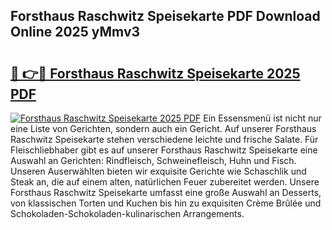 ## Forsthaus Raschwitz Speisekarte PDF Download Online 2025 yMmv3

# <h2><a href="http://gcbo7p.nevu.top/?p=Forsthaus+Raschwitz+Speisekarte">🔗 👉🔴 Forsthaus Raschwitz Speisekarte 2025 PDF</a></h2>

[![Forsthaus Raschwitz Speisekarte 2025 PDF](https://i.imgur.com/dBaPXMq.png)](http://gcbo7p.nevu.top/?p=Forsthaus+Raschwitz+Speisekarte)
Ein Essensmenü ist nicht nur eine Liste von Gerichten, sondern auch ein Gericht. Auf unserer Forsthaus Raschwitz Speisekarte stehen verschiedene leichte und frische Salate. Für Fleischliebhaber gibt es auf unserer Forsthaus Raschwitz Speisekarte eine Auswahl an Gerichten: Rindfleisch, Schweinefleisch, Huhn und Fisch. Unseren Auserwählten bieten wir exquisite Gerichte wie Schaschlik und Steak an, die auf einem alten, natürlichen Feuer zubereitet werden. Unsere Forsthaus Raschwitz Speisekarte umfasst eine große Auswahl an Desserts, von klassischen Torten und Kuchen bis hin zu exquisiten Crème Brûlée und Schokoladen-Schokoladen-kulinarischen Arrangements.
